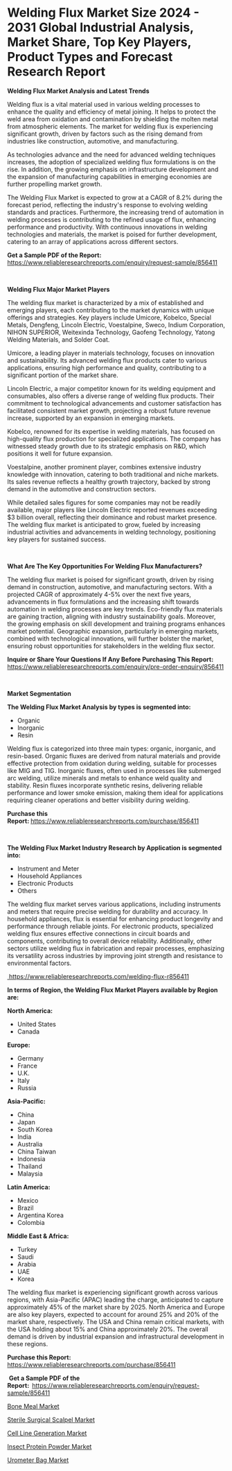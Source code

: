 <p><h1>Welding Flux Market Size 2024 - 2031 Global Industrial Analysis, Market Share, Top Key Players, Product Types and Forecast Research Report</h1></p><p><strong>Welding Flux Market Analysis and Latest Trends</strong></p>
<p><p>Welding flux is a vital material used in various welding processes to enhance the quality and efficiency of metal joining. It helps to protect the weld area from oxidation and contamination by shielding the molten metal from atmospheric elements. The market for welding flux is experiencing significant growth, driven by factors such as the rising demand from industries like construction, automotive, and manufacturing. </p><p>As technologies advance and the need for advanced welding techniques increases, the adoption of specialized welding flux formulations is on the rise. In addition, the growing emphasis on infrastructure development and the expansion of manufacturing capabilities in emerging economies are further propelling market growth. </p><p>The Welding Flux Market is expected to grow at a CAGR of 8.2% during the forecast period, reflecting the industry's response to evolving welding standards and practices. Furthermore, the increasing trend of automation in welding processes is contributing to the refined usage of flux, enhancing performance and productivity. With continuous innovations in welding technologies and materials, the market is poised for further development, catering to an array of applications across different sectors.</p></p>
<p><strong>Get a Sample PDF of the Report:&nbsp;</strong> <a href="https://www.reliableresearchreports.com/enquiry/request-sample/856411?utm_campaign=10&utm_medium=2&utm_source=Github&utm_content=ia&utm_term=08112024&utm_id=welding-flux">https://www.reliableresearchreports.com/enquiry/request-sample/856411</a></p>
<p>&nbsp;</p>
<p><strong>Welding Flux Major Market Players</strong></p>
<p><p>The welding flux market is characterized by a mix of established and emerging players, each contributing to the market dynamics with unique offerings and strategies. Key players include Umicore, Kobelco, Special Metals, Dengfeng, Lincoln Electric, Voestalpine, Sweco, Indium Corporation, NIHON SUPERIOR, Weitexinda Technology, Gaofeng Technology, Yatong Welding Materials, and Solder Coat. </p><p>Umicore, a leading player in materials technology, focuses on innovation and sustainability. Its advanced welding flux products cater to various applications, ensuring high performance and quality, contributing to a significant portion of the market share.</p><p>Lincoln Electric, a major competitor known for its welding equipment and consumables, also offers a diverse range of welding flux products. Their commitment to technological advancements and customer satisfaction has facilitated consistent market growth, projecting a robust future revenue increase, supported by an expansion in emerging markets.</p><p>Kobelco, renowned for its expertise in welding materials, has focused on high-quality flux production for specialized applications. The company has witnessed steady growth due to its strategic emphasis on R&D, which positions it well for future expansion.</p><p>Voestalpine, another prominent player, combines extensive industry knowledge with innovation, catering to both traditional and niche markets. Its sales revenue reflects a healthy growth trajectory, backed by strong demand in the automotive and construction sectors.</p><p>While detailed sales figures for some companies may not be readily available, major players like Lincoln Electric reported revenues exceeding $3 billion overall, reflecting their dominance and robust market presence. The welding flux market is anticipated to grow, fueled by increasing industrial activities and advancements in welding technology, positioning key players for sustained success.</p></p>
<p>&nbsp;</p>
<p><strong>What Are The Key Opportunities For Welding Flux Manufacturers?</strong></p>
<p><p>The welding flux market is poised for significant growth, driven by rising demand in construction, automotive, and manufacturing sectors. With a projected CAGR of approximately 4-5% over the next five years, advancements in flux formulations and the increasing shift towards automation in welding processes are key trends. Eco-friendly flux materials are gaining traction, aligning with industry sustainability goals. Moreover, the growing emphasis on skill development and training programs enhances market potential. Geographic expansion, particularly in emerging markets, combined with technological innovations, will further bolster the market, ensuring robust opportunities for stakeholders in the welding flux sector.</p></p>
<p><strong>Inquire or Share Your Questions If Any Before Purchasing This Report:</strong> <a href="https://www.reliableresearchreports.com/enquiry/pre-order-enquiry/856411?utm_campaign=10&utm_medium=2&utm_source=Github&utm_content=ia&utm_term=08112024&utm_id=welding-flux">https://www.reliableresearchreports.com/enquiry/pre-order-enquiry/856411</a></p>
<p>&nbsp;</p>
<p><strong>Market Segmentation</strong></p>
<p><strong>The Welding Flux Market Analysis by types is segmented into:</strong></p>
<p><ul><li>Organic</li><li>Inorganic</li><li>Resin</li></ul></p>
<p><p>Welding flux is categorized into three main types: organic, inorganic, and resin-based. Organic fluxes are derived from natural materials and provide effective protection from oxidation during welding, suitable for processes like MIG and TIG. Inorganic fluxes, often used in processes like submerged arc welding, utilize minerals and metals to enhance weld quality and stability. Resin fluxes incorporate synthetic resins, delivering reliable performance and lower smoke emission, making them ideal for applications requiring cleaner operations and better visibility during welding.</p></p>
<p><strong>Purchase this Report:&nbsp;</strong><a href="https://www.reliableresearchreports.com/purchase/856411?utm_campaign=10&utm_medium=2&utm_source=Github&utm_content=ia&utm_term=08112024&utm_id=welding-flux">https://www.reliableresearchreports.com/purchase/856411</a></p>
<p>&nbsp;</p>
<p><strong>The Welding Flux Market Industry Research by Application is segmented into:</strong></p>
<p><ul><li>Instrument and Meter</li><li>Household Appliances</li><li>Electronic Products</li><li>Others</li></ul></p>
<p><p>The welding flux market serves various applications, including instruments and meters that require precise welding for durability and accuracy. In household appliances, flux is essential for enhancing product longevity and performance through reliable joints. For electronic products, specialized welding flux ensures effective connections in circuit boards and components, contributing to overall device reliability. Additionally, other sectors utilize welding flux in fabrication and repair processes, emphasizing its versatility across industries by improving joint strength and resistance to environmental factors.</p></p>
<p><a href="https://www.reliableresearchreports.com/welding-flux-r856411?utm_campaign=10&utm_medium=2&utm_source=Github&utm_content=ia&utm_term=08112024&utm_id=welding-flux">&nbsp;https://www.reliableresearchreports.com/welding-flux-r856411</a></p>
<p><strong>In terms of Region, the Welding Flux Market Players available by Region are:</strong></p>
<p>
    <p> <strong> North America: </strong>
        <ul>
            <li>United States</li>
            <li>Canada</li>
        </ul>
        </p> 
    <p> <strong> Europe: </strong>
        <ul>
            <li>Germany</li>
            <li>France</li>
            <li>U.K.</li>
            <li>Italy</li>
            <li>Russia</li>
        </ul>
        </p> 
    <p> <strong> Asia-Pacific: </strong>
        <ul>
            <li>China</li>
            <li>Japan</li>
            <li>South Korea</li>
            <li>India</li>
            <li>Australia</li>
            <li>China Taiwan</li>
            <li>Indonesia</li>
            <li>Thailand</li>
            <li>Malaysia</li>
        </ul>
        </p> 
    <p> <strong> Latin America: </strong>
        <ul>
            <li>Mexico</li>
            <li>Brazil</li>
            <li>Argentina Korea</li>
            <li>Colombia</li>
        </ul>
        </p> 
    <p> <strong> Middle East & Africa: </strong>
        <ul>
            <li>Turkey</li>
            <li>Saudi</li>
            <li>Arabia</li>
            <li>UAE</li>
            <li>Korea</li>
        </ul>
    </p>
    </p>
<p><p>The welding flux market is experiencing significant growth across various regions, with Asia-Pacific (APAC) leading the charge, anticipated to capture approximately 45% of the market share by 2025. North America and Europe are also key players, expected to account for around 25% and 20% of the market share, respectively. The USA and China remain critical markets, with the USA holding about 15% and China approximately 20%. The overall demand is driven by industrial expansion and infrastructural development in these regions.</p></p>
<p><strong>Purchase this Report: </strong><a href="https://www.reliableresearchreports.com/purchase/856411?utm_campaign=10&utm_medium=2&utm_source=Github&utm_content=ia&utm_term=08112024&utm_id=welding-flux">https://www.reliableresearchreports.com/purchase/856411</a></p>
<p>&nbsp;<strong>Get a Sample PDF of the Report:&nbsp;&nbsp;</strong><a href="https://www.reliableresearchreports.com/enquiry/request-sample/856411?utm_campaign=10&utm_medium=2&utm_source=Github&utm_content=ia&utm_term=08112024&utm_id=welding-flux">https://www.reliableresearchreports.com/enquiry/request-sample/856411</a></p>
<p><strong></strong></p>
<p><p><a href="https://github.com/JubayerMia832/Market-Research-Report-List-1/blob/main/bone-meal-market.md?utm_campaign=10&utm_medium=2&utm_source=Github&utm_content=ia&utm_term=08112024&utm_id=welding-flux">Bone Meal Market</a></p><p><a href="https://issuu.com/reportprime-2/docs/sterile-surgical-scalpel-market-siz_ac803993d69cfa?utm_campaign=10&utm_medium=2&utm_source=Github&utm_content=ia&utm_term=08112024&utm_id=welding-flux">Sterile Surgical Scalpel Market</a></p><p><a href="https://issuu.com/reportprime-2/docs/cell-line-generation-market-size-20_73bff6259c69d7?utm_campaign=10&utm_medium=2&utm_source=Github&utm_content=ia&utm_term=08112024&utm_id=welding-flux">Cell Line Generation Market</a></p><p><a href="https://github.com/kimhelmer83/Market-Research-Report-List-1/blob/main/insect-protein-powder-market.md?utm_campaign=10&utm_medium=2&utm_source=Github&utm_content=ia&utm_term=08112024&utm_id=welding-flux">Insect Protein Powder Market</a></p><p><a href="https://issuu.com/reportprime-2/docs/urometer-bag-market-size-2030.pptx_98028f73b07569?utm_campaign=10&utm_medium=2&utm_source=Github&utm_content=ia&utm_term=08112024&utm_id=welding-flux">Urometer Bag Market</a></p></p>